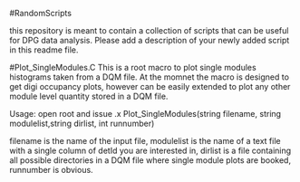 #RandomScripts

this repository is meant to contain a collection of scripts that can be useful for DPG data analysis. Please add a description of your newly added script in this readme file.

#Plot_SingleModules.C
This is a root macro to plot single modules histograms taken from a DQM file. At the momnet the macro is designed to get digi occupancy plots, however can be easily extended to plot any other module level quantity stored in a DQM file.

Usage: open root and issue .x Plot_SingleModules(string filename, string modulelist,string dirlist, int runnumber)

filename is the name of the input file, modulelist is the name of a text file with a single column of detId you are interested in, dirlist is a file containing all possible directories in a DQM file where single module plots are booked, runnumber is obvious.